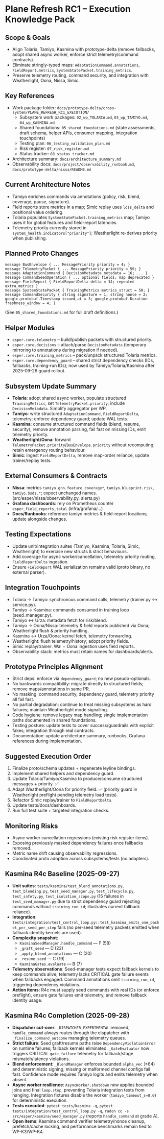 # Plane Refresh RC1 – Execution Knowledge Pack

## Scope & Goals
- Align Tolaria, Tamiyo, Kasmina with prototype-delta (remove fallbacks, adopt shared async worker, enforce strict telemetry/command contracts).
- Eliminate stringly-typed maps: `AdaptationCommand.annotations`, `FieldReport.metrics`, `SystemStatePacket.training_metrics`.
- Preserve telemetry routing, command security, and integration with Weatherlight, Oona, Nissa, Simic.

## Key References
- Work package folder: `docs/prototype-delta/cross-system/PLANE_REFRESH_RC1_EXECUTION/`
  - Subsystem work packages: `02_wp_TOLARIA.md`, `03_wp_TAMIYO.md`, `04_wp_KASMINA.md`
  - Shared foundations: `05_shared_foundations.md` (state assessments, draft schema, helper APIs, consumer mapping, integration touchpoints)
  - Testing plan: `06_testing_validation_plan.md`
  - Risk register: `07_risk_register.md`
  - Status tracker: `08_status_tracker.md`
- Architecture summary: `docs/architecture_summary.md`
- Observability docs: `docs/project/observability_runbook.md`, `docs/prototype-delta/nissa/README.md`

## Current Architecture Notes
- Tamiyo enriches commands via annotations (policy, risk, blend, coverage, pause, signature).
- Field reports store metrics in a map; Simic replay uses `loss_delta` and positional value ordering.
- Tolaria populates `SystemStatePacket.training_metrics` map; Tamiyo uses it for global features and field-report latencies.
- Telemetry priority currently stored in `system_health.indicators["priority"]`; Weatherlight re-derives priority when publishing.

## Planned Proto Changes
```
message BusEnvelope { ... MessagePriority priority = 4; }
message TelemetryPacket { ... MessagePriority priority = 50; }
message AdaptationCommand { DecisionMetadata metadata = 16; ... }
message CommandSeedOperation { ... optional fields; map deprecated }
message FieldReport { FieldReportDelta delta = 14; repeated extra_metrics }
message SystemStatePacket { TrainingMetrics metrics_struct = 50; }
message CommandSecurity { string signature = 1; string nonce = 2; google.protobuf.Timestamp issued_at = 3; google.protobuf.Duration freshness_window = 4; }
```
(See `05_shared_foundations.md` for full draft definitions.)

## Helper Modules
- `esper.core.telemetry` – build/publish packets with structured priority.
- `esper.core.decisions` – attach/parse `DecisionMetadata` (temporary mirroring to annotations during migration if needed).
- `esper.core.training_metrics` – pack/unpack structured Tolaria metrics.
- `esper.core.dependency_guard` – shared strict dependency checks (IDs, fallbacks, training-run IDs); now used by Tamiyo/Tolaria/Kasmina after 2025-09-26 guard rollout.

## Subsystem Update Summary
- **Tolaria**: adopt shared async worker, populate structured `TrainingMetrics`, set `TelemetryPacket.priority`, include `DecisionMetadata`. Simplify aggregator per WP.
- **Tamiyo**: write structured `AdaptationCommand`, `FieldReportDelta`, telemetry; enforce dependency guard; update WAL tests.
- **Kasmina**: consume structured command fields (blend, resume, security), remove annotation parsing, fail fast on missing IDs, emit telemetry priority.
- **Weatherlight/Oona**: forward `TelemetryPacket.priority`/`BusEnvelope.priority` without recomputing; retain emergency routing behaviour.
- **Simic**: ingest `FieldReportDelta`, remove map-order reliance, update trainer/replay tests.

## External Consumers & Contracts
- **Nissa**: metrics `tamiyo.gnn.feature_coverage*`, `tamiyo.blueprint.risk`, `tamiyo.bsds.*`; expect unchanged names. (src/esper/nissa/observability.py, alerts.py)
- **Grafana dashboards**: rely on Prometheus counter `esper_field_reports_total` (infra/grafana/...)
- **Docs/Runbooks**: reference tamiyo metrics & field-report locations; update alongside changes.

## Testing Expectations
- Update unit/integration suites (Tamiyo, Kasmina, Tolaria, Simic, Weatherlight) to exercise new structs & strict behaviours.
- Add coverage for async worker/cancellation, telemetry priority routing, `FieldReportDelta` ingestion.
- Ensure `FieldReport` WAL serialization remains valid (proto binary, no external parser).

## Integration Touchpoints
- Tolaria → Tamiyo: synchronous command calls, telemetry (trainer.py ↔ service.py).
- Tamiyo → Kasmina: commands consumed in training loop (seed_manager.py).
- Tamiyo ↔ Urza: metadata fetch for risk/blend.
- Tamiyo → Oona/Nissa: telemetry & field reports published via Oona; Weatherlight flush & priority handling.
- Kasmina ↔ Urza/Oona: kernel fetch, telemetry forwarding.
- Weatherlight: flush telemetry/history; adopt priority fields.
- Simic replay/trainer: Wal + Oona ingestion uses field reports.
- Observability stack: metrics must retain names for dashboards/alerts.

## Prototype Principles Alignment
- Strict deps: enforce via `dependency_guard`; no new pseudo-optionals.
- No backwards compatibility: migrate directly to structured fields; remove maps/annotations in same PR.
- No masking: command security, dependency guard, telemetry priority all fail fast.
- No partial degradation: continue to treat missing subsystems as hard failures; maintain Weatherlight mode signalling.
- Code hygiene: remove legacy map handling; single implementation paths documented in shared foundations.
- Testing posture: update tests to cover success/guardrails with explicit fakes; integration through real contracts.
- Documentation: update architecture summary, runbooks, Grafana references during implementation.

## Suggested Execution Order
1. Finalize proto/schema updates + regenerate leyline bindings.
2. Implement shared helpers and dependency guard.
3. Update Tolaria/Tamiyo/Kasmina to produce/consume structured messages + priority. ✅
4. Adapt Weatherlight/Oona for priority field. ✅ (priority guard in Weatherlight preflight pending telemetry load tests).
5. Refactor Simic replay/trainer to `FieldReportDelta`.
6. Update tests/docs/dashboards.
7. Run full test suite + targeted integration checks.

## Monitoring Risks
- Async worker cancellation regressions (existing risk register items).
- Exposing previously masked dependency failures once fallbacks removed.
- Metric name drift causing observability regressions.
- Coordinated proto adoption across subsystems/tests (no adapters).

## Kasmina R4c Baseline (2025-09-27)
- **Unit suites**: `tests/kasmina/test_blend_annotations.py`, `test_blending.py`, `test_seed_manager.py`, `test_lifecycle.py`, `test_safety.py`, `test_isolation_scope.py` (15 failures in `test_seed_manager.py` due to strict dependency guard rejecting commands without `training_run_id`; illustrates current fallback reliance).
- **Integration**: `tests/integration/test_control_loop.py::test_kasmina_emits_one_packet_per_seed_per_step` fails (no per-seed telemetry packets emitted when fallback identity kernels are used).
- **Complexity snapshot**:
  - `KasminaSeedManager.handle_command` — F (58)
  - `_graft_seed` — D (22)
  - `_apply_blend_annotations` — C (20)
  - `_resume_seed` — C (19)
  - `KasminaGates.evaluate` — B (7)
- **Telemetry observations**: Seed-manager tests expect fallback kernels to keep commands alive; telemetry lacks CRITICAL gate failure events when fallbacks engaged. Command annotations omit `training_run_id`, triggering dependency violations.
- **Action items**: R4c must supply seed commands with real IDs (or enforce preflight), ensure gate failures emit telemetry, and remove fallback identity usage.

## Kasmina R4c Completion (2025-09-28)
- **Dispatcher cut-over**: `_DISPATCHER_EXPERIMENTAL` removed; `handle_command` always routes through the dispatcher with `_finalize_command_outcome` managing telemetry queues.
- **Strict failure**: Seed graft/resume paths raise `DependencyViolationError` on runtime failures; fallback kernels eliminated. `_GateEvaluator` now triggers CRITICAL `gate_failure` telemetry for fallback/stage mismatch/latency violations.
- **Blend enforcement**: `_BlendManager` enforces bounded `alpha_vec` (≤64) and deterministic signing; missing or malformed channel configs fail fast. Confidence mode requires Tamiyo logits and emits telemetry when absent.
- **Async worker resilience**: `AsyncWorker.shutdown` now applies bounded joins and final `loop.stop`, preventing Tolaria integration tests from hanging. Integration fixtures disable the worker (`tamiyo_timeout_s=0.0`) for deterministic execution.
- **Tests executed**: `pytest tests/kasmina -q`, `pytest tests/integration/test_control_loop.py -q`, `radon cc -s src/esper/kasmina/seed_manager.py` (reports `handle_command` at grade A).
- **Open items**: Kasmina command verifier telemetry/nonce cleanup, prefetch/cache locking, and performance benchmarks remain tied to WP-K3/WP-K4.
